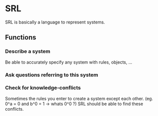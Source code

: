 SRL
===

SRL is basically a language to represent systems.

## Functions

### Describe a system
Be able to accurately specify any system with rules, objects, ...

### Ask questions referring to this system

### Check for knowledge-conflicts
Sometimes the rules you enter to create a system except each other. (eg. 0^a = 0 and b^0 = 1 -> whats 0^0 ?)
SRL should be able to find these conflicts.
